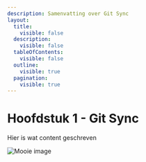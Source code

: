 ```yaml
---
description: Samenvatting over Git Sync
layout:
  title:
    visible: false
  description:
    visible: false
  tableOfContents:
    visible: false
  outline:
    visible: true
  pagination:
    visible: true
---
```


# Hoofdstuk 1 - Git Sync

Hier is wat content geschreven

![Mooie image](https://images.unsplash.com/photo-1633532482123-e068c151963a?crop=entropy\&cs=srgb\&fm=jpg\&ixid=M3wxOTcwMjR8MHwxfHNlYXJjaHw4fHxzeW5jaHJvbml6ZXxlbnwwfHx8fDE2ODk2NjU4MTZ8MA\&ixlib=rb-4.0.3\&q=85)
